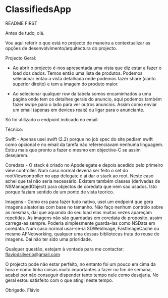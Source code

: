 # ClassifiedsApp

README FIRST

Antes de tudo, olá.

Vou aqui referir o que está no projecto de maneira a contextualizar as opçōes de desenvolvimento/arquitectura do projecto.

Projecto Geral:
- Ao abrir o projecto é-nos apresentada uma vista que diz estar a fazer o load dos dados. Temos então uma lista de produtos. 
Podemos selecionar então a vista detalhada onde podemos fazer share (canto superior direito) e tem a imagem do produto maior.

- Ao selecionar qualquer row da tabela somos encaminhados a uma página onde tem os detalhes gerais do anuncio, aqui podemos também fazer swipe para o lado para ver outros anuncios.
Assim como enviar um email (apenas em devices reais) ou ligar para o anunciante.

Só foi utilizado o endpoint indicado no email. 

Técnico:

Swift - Apenas usei swift (2.2) porque no job spec do site pediam swift como opcional e no email da tarefa não referenciavam nenhuma linguagem.
Estou mais que pronto a fazer o mesmo em objective-C se assim desejarem.

Coredata - O stack é criado no Appdelegate e depois acedido pelo primeiro view controller. 
Num caso normal deveria ser feito o set do rootViewcontroller no app delegate e aí dar o stack ao root. Neste caso achei que tal não seria necessário.
Existem também classes (derivadas de NSManagedObject) para objectos de coredata que nem sao usados. Isto porque faziam sentido de um ponto de vista teorico.

Imagens - Como era para fazer tudo nativo, usei um endpoint que gera imagens aleatorias com base no tamanho.
Não faço nenhum controlo sobre as mesmas, daí que aquando do seu load elas muitas vezes apareçam repetidas. 
As imagens não são guardadas em coredata de proposito, assim carrega-as sempre. Poderia simplesmente guarda-las como NSData em coredata.
Num caso normal usar-se-ia SDWebImage, FastImageCache ou mesmo AFNetworking, qualquer uma dessas bibliotecas trata do reuse de imagens. Daí não ter sido uma prioridade.

Qualquer questão, estejam à vontade para me contactar: flaviodsilverio@gmail.com

O projecto pode não estar perfeito, no entanto foi um pouco em cima da hora e como tinha coisas muito importantes a fazer no fim de semana, acabei por não conseguir dispender tanto tempo nele como desejaria. 
No geral estou satisfeito com o que atingi neste tempo.

Obrigado.
Flávio

